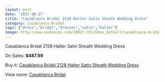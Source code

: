 ```yaml
---
layout: post
date: '2017-08-27'
title: "Casablanca Bridal 2128 Halter Satin Sheath Wedding Dress"
category: Casablanca Bridal
tags: ["dress","bridal","dresses","satin","halter"]
image: http://www.eudances.com/19027-thickbox_default/casablanca-bridal-2128-halter-satin-sheath-wedding-dress.jpg
---
```

Casablanca Bridal 2128 Halter Satin Sheath Wedding Dress

On Sales: **$487.99**
<a href="https://www.eudances.com/en/casablanca-bridal/5658-casablanca-bridal-2128-halter-satin-sheath-wedding-dress.html"><amp-img layout="responsive" width="600" height="600" src="//www.eudances.com/19027-thickbox_default/casablanca-bridal-2128-halter-satin-sheath-wedding-dress.jpg" alt="Casablanca Bridal 2128 Halter Satin Sheath Wedding Dress 0" /></a>
<a href="https://www.eudances.com/en/casablanca-bridal/5658-casablanca-bridal-2128-halter-satin-sheath-wedding-dress.html"><amp-img layout="responsive" width="600" height="600" src="//www.eudances.com/19029-thickbox_default/casablanca-bridal-2128-halter-satin-sheath-wedding-dress.jpg" alt="Casablanca Bridal 2128 Halter Satin Sheath Wedding Dress 1" /></a>
<a href="https://www.eudances.com/en/casablanca-bridal/5658-casablanca-bridal-2128-halter-satin-sheath-wedding-dress.html"><amp-img layout="responsive" width="600" height="600" src="//www.eudances.com/19028-thickbox_default/casablanca-bridal-2128-halter-satin-sheath-wedding-dress.jpg" alt="Casablanca Bridal 2128 Halter Satin Sheath Wedding Dress 2" /></a>

Buy it: [Casablanca Bridal 2128 Halter Satin Sheath Wedding Dress](https://www.eudances.com/en/casablanca-bridal/5658-casablanca-bridal-2128-halter-satin-sheath-wedding-dress.html "Casablanca Bridal 2128 Halter Satin Sheath Wedding Dress")

View more: [Casablanca Bridal](https://www.eudances.com/en/4-casablanca-bridal "Casablanca Bridal")